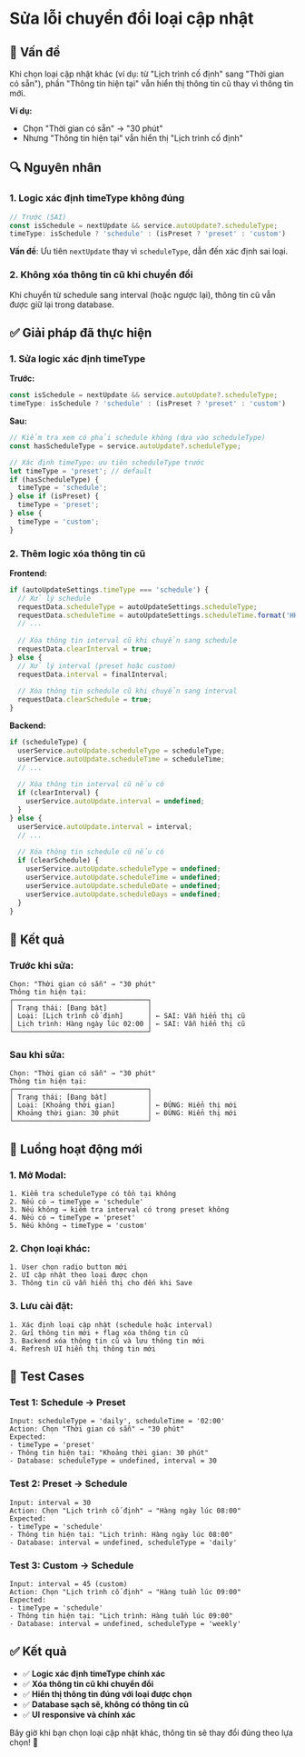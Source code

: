 # Sửa lỗi chuyển đổi loại cập nhật

## 🐛 Vấn đề

Khi chọn loại cập nhật khác (ví dụ: từ "Lịch trình cố định" sang "Thời gian có sẵn"), phần "Thông tin hiện tại" vẫn hiển thị thông tin cũ thay vì thông tin mới.

**Ví dụ:**
- Chọn "Thời gian có sẵn" → "30 phút"
- Nhưng "Thông tin hiện tại" vẫn hiển thị "Lịch trình cố định"

## 🔍 Nguyên nhân

### 1. **Logic xác định timeType không đúng**
```javascript
// Trước (SAI)
const isSchedule = nextUpdate && service.autoUpdate?.scheduleType;
timeType: isSchedule ? 'schedule' : (isPreset ? 'preset' : 'custom')
```

**Vấn đề**: Ưu tiên `nextUpdate` thay vì `scheduleType`, dẫn đến xác định sai loại.

### 2. **Không xóa thông tin cũ khi chuyển đổi**
Khi chuyển từ schedule sang interval (hoặc ngược lại), thông tin cũ vẫn được giữ lại trong database.

## ✅ Giải pháp đã thực hiện

### 1. **Sửa logic xác định timeType**

**Trước:**
```javascript
const isSchedule = nextUpdate && service.autoUpdate?.scheduleType;
timeType: isSchedule ? 'schedule' : (isPreset ? 'preset' : 'custom')
```

**Sau:**
```javascript
// Kiểm tra xem có phải schedule không (dựa vào scheduleType)
const hasScheduleType = service.autoUpdate?.scheduleType;

// Xác định timeType: ưu tiên scheduleType trước
let timeType = 'preset'; // default
if (hasScheduleType) {
  timeType = 'schedule';
} else if (isPreset) {
  timeType = 'preset';
} else {
  timeType = 'custom';
}
```

### 2. **Thêm logic xóa thông tin cũ**

**Frontend:**
```javascript
if (autoUpdateSettings.timeType === 'schedule') {
  // Xử lý schedule
  requestData.scheduleType = autoUpdateSettings.scheduleType;
  requestData.scheduleTime = autoUpdateSettings.scheduleTime.format('HH:mm');
  // ...
  
  // Xóa thông tin interval cũ khi chuyển sang schedule
  requestData.clearInterval = true;
} else {
  // Xử lý interval (preset hoặc custom)
  requestData.interval = finalInterval;
  
  // Xóa thông tin schedule cũ khi chuyển sang interval
  requestData.clearSchedule = true;
}
```

**Backend:**
```javascript
if (scheduleType) {
  userService.autoUpdate.scheduleType = scheduleType;
  userService.autoUpdate.scheduleTime = scheduleTime;
  // ...
  
  // Xóa thông tin interval cũ nếu có
  if (clearInterval) {
    userService.autoUpdate.interval = undefined;
  }
} else {
  userService.autoUpdate.interval = interval;
  // ...
  
  // Xóa thông tin schedule cũ nếu có
  if (clearSchedule) {
    userService.autoUpdate.scheduleType = undefined;
    userService.autoUpdate.scheduleTime = undefined;
    userService.autoUpdate.scheduleDate = undefined;
    userService.autoUpdate.scheduleDays = undefined;
  }
}
```

## 🎯 Kết quả

### **Trước khi sửa:**
```
Chọn: "Thời gian có sẵn" → "30 phút"
Thông tin hiện tại:
┌─────────────────────────────────┐
│ Trạng thái: [Đang bật]          │
│ Loại: [Lịch trình cố định]      │ ← SAI: Vẫn hiển thị cũ
│ Lịch trình: Hàng ngày lúc 02:00 │ ← SAI: Vẫn hiển thị cũ
└─────────────────────────────────┘
```

### **Sau khi sửa:**
```
Chọn: "Thời gian có sẵn" → "30 phút"
Thông tin hiện tại:
┌─────────────────────────────────┐
│ Trạng thái: [Đang bật]          │
│ Loại: [Khoảng thời gian]        │ ← ĐÚNG: Hiển thị mới
│ Khoảng thời gian: 30 phút       │ ← ĐÚNG: Hiển thị mới
└─────────────────────────────────┘
```

## 🔄 Luồng hoạt động mới

### **1. Mở Modal:**
```
1. Kiểm tra scheduleType có tồn tại không
2. Nếu có → timeType = 'schedule'
3. Nếu không → kiểm tra interval có trong preset không
4. Nếu có → timeType = 'preset'
5. Nếu không → timeType = 'custom'
```

### **2. Chọn loại khác:**
```
1. User chọn radio button mới
2. UI cập nhật theo loại được chọn
3. Thông tin cũ vẫn hiển thị cho đến khi Save
```

### **3. Lưu cài đặt:**
```
1. Xác định loại cập nhật (schedule hoặc interval)
2. Gửi thông tin mới + flag xóa thông tin cũ
3. Backend xóa thông tin cũ và lưu thông tin mới
4. Refresh UI hiển thị thông tin mới
```

## 🧪 Test Cases

### **Test 1: Schedule → Preset**
```
Input: scheduleType = 'daily', scheduleTime = '02:00'
Action: Chọn "Thời gian có sẵn" → "30 phút"
Expected: 
- timeType = 'preset'
- Thông tin hiện tại: "Khoảng thời gian: 30 phút"
- Database: scheduleType = undefined, interval = 30
```

### **Test 2: Preset → Schedule**
```
Input: interval = 30
Action: Chọn "Lịch trình cố định" → "Hàng ngày lúc 08:00"
Expected:
- timeType = 'schedule'
- Thông tin hiện tại: "Lịch trình: Hàng ngày lúc 08:00"
- Database: interval = undefined, scheduleType = 'daily'
```

### **Test 3: Custom → Schedule**
```
Input: interval = 45 (custom)
Action: Chọn "Lịch trình cố định" → "Hàng tuần lúc 09:00"
Expected:
- timeType = 'schedule'
- Thông tin hiện tại: "Lịch trình: Hàng tuần lúc 09:00"
- Database: interval = undefined, scheduleType = 'weekly'
```

## ✅ Kết quả

- ✅ **Logic xác định timeType chính xác**
- ✅ **Xóa thông tin cũ khi chuyển đổi**
- ✅ **Hiển thị thông tin đúng với loại được chọn**
- ✅ **Database sạch sẽ, không có thông tin cũ**
- ✅ **UI responsive và chính xác**

Bây giờ khi bạn chọn loại cập nhật khác, thông tin sẽ thay đổi đúng theo lựa chọn! 🎯
